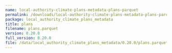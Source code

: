 ```yaml
---
name: local-authority-climate-plans-metadata-plans-parquet
permalink: /downloads/local-authority-climate-plans-metadata-plans-parquet/0_20_0
package: local_authority_climate_plans_metadata
title: plans
filename: plans.parquet
version: 0.20.0
full_version: 0.20.0
file: /data/local_authority_climate_plans_metadata/0.20.0/plans.parquet
---
```

